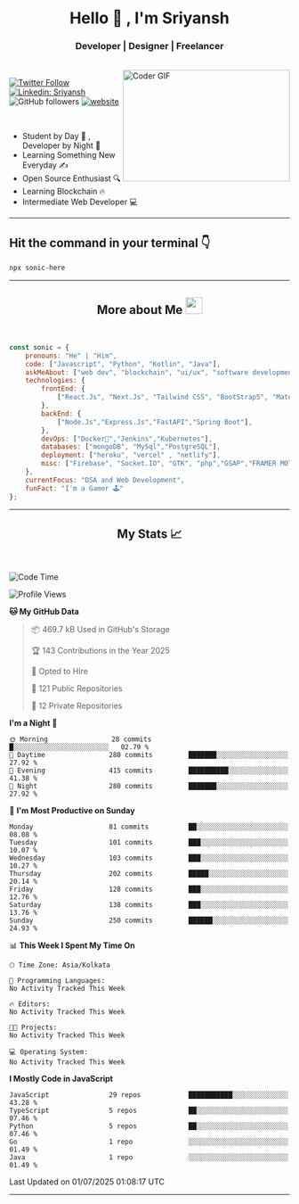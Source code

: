 
<h1 align="center">Hello  👋 , I'm Sriyansh</h1>
<h3 align="center">Developer | Designer | Freelancer </h3>
<br>
<img alt="Coder GIF" align="right" height=200 width=300 src="https://miro.medium.com/max/1360/0*7Q3yvSIv_t0ioJ-Z.gif" />

[![Twitter Follow](https://img.shields.io/twitter/follow/ShivamSriyansh?label=Follow)](https://twitter.com/intent/follow?screen_name=ShivamSriyansh)
[![Linkedin: Sriyansh](https://img.shields.io/badge/-Sriyansh-blue?style=flat-square&logo=Linkedin&logoColor=white&link=https://www.linkedin.com/in/sriyansh-shivam/)](https://www.linkedin.com/in/sriyansh-shivam/)
![GitHub followers](https://img.shields.io/github/followers/SoNiC-HeRE?label=Follow&style=social)
[![website](https://img.shields.io/badge/Website-46a2f1.svg?&style=flat-square&logo=Google-Chrome&logoColor=white&link=https://ss-portfolio.vercel.app/)](https://ss-portfolio.vercel.app/)

<br/>

- Student by Day 🌅 , Developer by Night 🌃
- Learning Something New Everyday ✍️
- Open Source Enthusiast 🔍
- Learning Blockchain 🔥
- Intermediate Web Developer 💻



<hr/>

## Hit the command in your terminal 👇
```bash
npx sonic-here
```

<hr/>
<h2 align="center">More about Me <img src="https://emojis.slackmojis.com/emojis/images/1531849430/4246/blob-sunglasses.gif?1531849430" width="30"/> </h3>
<br>

```javascript
const sonic = {
    pronouns: "He" | "Him",
    code: ["Javascript", "Python", "Kotlin", "Java"],
    askMeAbout: ["web dev", "blockchain", "ui/ux", "software development"],
    technologies: {
        frontEnd: {
            ["React.Js", "Next.Js", "Tailwind CSS", "BootStrap5", "MaterialUI","Vite"]
        },
        backEnd: {
            ["Node.Js","Express.Js","FastAPI","Spring Boot"],
        },
        devOps: ["Docker🐳","Jenkins","Kubernetes"],
        databases: ["mongoDB", "MySql","PostgreSQL"],
        deployment: ["heroku", "vercel" , "netlify"],
        misc: ["Firebase", "Socket.IO", "GTK", "php","GSAP","FRAMER MOTION","FIGMA"]
    },
    currentFocus: "DSA and Web Development",
    funFact: "I'm a Gamer 🕹️"
};
```
<hr/>

<h2 align="center"> My Stats 📈 </h2>
<br />

<!--START_SECTION:waka-->
![Code Time](http://img.shields.io/badge/Code%20Time-161%20hrs%2048%20mins-blue)

![Profile Views](http://img.shields.io/badge/Profile%20Views-0-blue)

**🐱 My GitHub Data** 

> 📦 469.7 kB Used in GitHub's Storage 
 > 
> 🏆 143 Contributions in the Year 2025
 > 
> 💼 Opted to Hire
 > 
> 📜 121 Public Repositories 
 > 
> 🔑 12 Private Repositories 
 > 
**I'm a Night 🦉** 

```text
🌞 Morning                28 commits          █░░░░░░░░░░░░░░░░░░░░░░░░   02.79 % 
🌆 Daytime                280 commits         ███████░░░░░░░░░░░░░░░░░░   27.92 % 
🌃 Evening                415 commits         ██████████░░░░░░░░░░░░░░░   41.38 % 
🌙 Night                  280 commits         ███████░░░░░░░░░░░░░░░░░░   27.92 % 
```
📅 **I'm Most Productive on Sunday** 

```text
Monday                   81 commits          ██░░░░░░░░░░░░░░░░░░░░░░░   08.08 % 
Tuesday                  101 commits         ███░░░░░░░░░░░░░░░░░░░░░░   10.07 % 
Wednesday                103 commits         ███░░░░░░░░░░░░░░░░░░░░░░   10.27 % 
Thursday                 202 commits         █████░░░░░░░░░░░░░░░░░░░░   20.14 % 
Friday                   128 commits         ███░░░░░░░░░░░░░░░░░░░░░░   12.76 % 
Saturday                 138 commits         ███░░░░░░░░░░░░░░░░░░░░░░   13.76 % 
Sunday                   250 commits         ██████░░░░░░░░░░░░░░░░░░░   24.93 % 
```


📊 **This Week I Spent My Time On** 

```text
🕑︎ Time Zone: Asia/Kolkata

💬 Programming Languages: 
No Activity Tracked This Week

🔥 Editors: 
No Activity Tracked This Week

🐱‍💻 Projects: 
No Activity Tracked This Week

💻 Operating System: 
No Activity Tracked This Week
```

**I Mostly Code in JavaScript** 

```text
JavaScript               29 repos            ███████████░░░░░░░░░░░░░░   43.28 % 
TypeScript               5 repos             ██░░░░░░░░░░░░░░░░░░░░░░░   07.46 % 
Python                   5 repos             ██░░░░░░░░░░░░░░░░░░░░░░░   07.46 % 
Go                       1 repo              ░░░░░░░░░░░░░░░░░░░░░░░░░   01.49 % 
Java                     1 repo              ░░░░░░░░░░░░░░░░░░░░░░░░░   01.49 % 
```




 Last Updated on 01/07/2025 01:08:17 UTC
<!--END_SECTION:waka-->
<hr />
